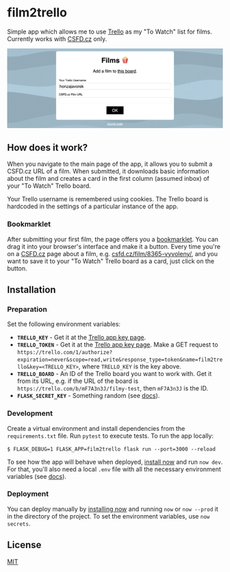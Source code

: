 # film2trello

Simple app which allows me to use [Trello](http://trello.com/) as my "To Watch" list for films. Currently works with [CSFD.cz](http://csfd.cz) only.

![screenshot](screenshot.png)

## How does it work?

When you navigate to the main page of the app, it allows you to submit a CSFD.cz URL of a film. When submitted, it downloads basic information about the film and creates a card in the first column (assumed inbox) of your "To Watch" Trello board.

Your Trello username is remembered using cookies. The Trello board is hardcoded in the settings of a particular instance of the app.

### Bookmarklet

After submitting your first film, the page offers you a [bookmarklet](https://en.wikipedia.org/wiki/Bookmarklet). You can drag it into your browser's interface and make it a button. Every time you're on a [CSFD.cz](http://csfd.cz) page about a film, e.g. [csfd.cz/film/8365-vyvoleny/](http://www.csfd.cz/film/8365-vyvoleny/), and you want to save it to your "To Watch" Trello board as a card, just click on the button.


## Installation

### Preparation

Set the following environment variables:

- **`TRELLO_KEY`** - Get it at the [Trello app key page](https://trello.com/app-key).
- **`TRELLO_TOKEN`** - Get it at the [Trello app key page](https://trello.com/app-key). Make a GET request to `https://trello.com/1/authorize?expiration=never&scope=read,write&response_type=token&name=film2trello&key=<TRELLO_KEY>`, where `TRELLO_KEY` is the key above.
- **`TRELLO_BOARD`** - An ID of the Trello board you want to work with. Get it from its URL, e.g. if the URL of the board is `https://trello.com/b/mF7A3n3J/filmy-test`, then `mF7A3n3J` is the ID.
- **`FLASK_SECRET_KEY`** - Something random (see [docs](https://flask.palletsprojects.com/en/1.1.x/config/#SECRET_KEY)).

### Development

Create a virtual environment and install dependencies from the `requirements.txt` file. Run `pytest` to execute tests. To run the app locally:

```
$ FLASK_DEBUG=1 FLASK_APP=film2trello flask run --port=3000 --reload
```

To see how the app will behave when deployed, [install now](https://zeit.co/download) and run `now dev`. For that, you'll also need a local `.env` file with all the necessary environment variables (see [docs](https://err.sh/now/missing-env-file)).

### Deployment

You can deploy manually by [installing now](https://zeit.co/download) and running `now` or `now --prod` it in the directory of the project. To set the environment variables, use `now secrets`.


## License

[MIT](LICENSE)
